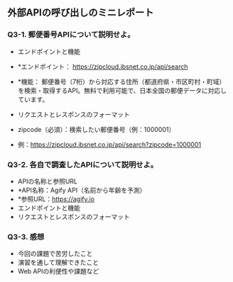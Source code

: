 ## 外部APIの呼び出しのミニレポート
### Q3-1. 郵便番号APIについて説明せよ。
* エンドポイントと機能
* *エンドポイント： https://zipcloud.ibsnet.co.jp/api/search
* *機能： 郵便番号（7桁）から対応する住所（都道府県・市区町村・町域）を検索・取得するAPI。無料で利用可能で、日本全国の郵便データに対応しています。
  
* リクエストとレスポンスのフォーマット
* zipcode（必須）：検索したい郵便番号（例：1000001）
* 例：https://zipcloud.ibsnet.co.jp/api/search?zipcode=1000001

### Q3-2. 各自で調査したAPIについて説明せよ。
* APIの名称と参照URL
* *API名称：Agify API（名前から年齢を予測）
* *参照URL：https://agify.io
* エンドポイントと機能
* リクエストとレスポンスのフォーマット
### Q3-3. 感想
* 今回の課題で苦労したこと
* 演習を通して理解できたこと
* Web APIの利便性や課題など
